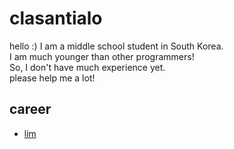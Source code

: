 # clasantialo
hello :)
I am a middle school student in South Korea. \
I am much younger than other programmers! \
So, I don't have much experience yet. \
please help me a lot!

## career
- [lim](https://github.com/clasantialo/lim)
